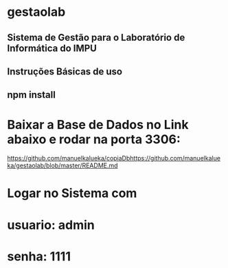 # gestaolab
## Sistema de Gestão para o Laboratório de Informática do IMPU
## Instruções Básicas de uso
## npm install
# Baixar a Base de Dados no Link abaixo e rodar na porta 3306:
https://github.com/manuelkalueka/copiaDbhttps://github.com/manuelkalueka/gestaolab/blob/master/README.md
# Logar no Sistema com
# usuario: admin
# senha: 1111
